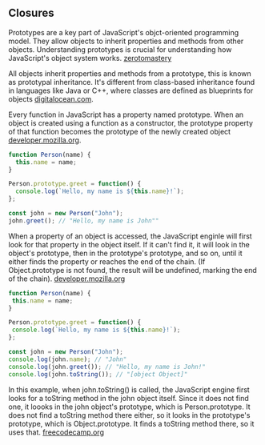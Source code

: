## Closures

Prototypes are a key part of JavaScript's objct-oriented programming model. They allow objects to inherit properties and methods from other objects. Understanding prototypes is crucial for understanding how JavaScript's object system works.
[zerotomastery](https://zerotomastery.io/courses/advanced-javascript-concepts/)

All objects inherit properties and methods from a prototype, this is known as prototypal inheritance. It's different from class-based inheritance found in languages like Java or C++, where classes are defined as blueprints for objects [digitalocean.com](https://www.digitalocean.com/community/tutorials/understanding-prototypes-and-inheritance-in-javascript).

Every function in JavaScript has a property named prototype. When an object is created using a function as a constructor, the prototype property of that function becomes the prototype of the newly created object [developer.mozilla.org](https://developer.mozilla.org/en-US/docs/Learn/JavaScript/Objects/Object_prototypes).

```javascript
function Person(name) {
  this.name = name;
}

Person.prototype.greet = function() {
  console.log(`Hello, my name is ${this.name}!`);
};

const john = new Person("John");
john.greet(); // "Hello, my name is John""
```

When a property of an object is accessed, the JavaScript enginle will first look for that property in the object itself. If it can't find it, it will look in the object's prototype, then in the prototype's prototype, and so on, until it either finds the property or reaches the end of the chain. (If Object.prototype is not found, the result will be undefined, marking the end of the chain). [developer.mozilla.org](https://developer.mozilla.org/en-US/docs/Learn/JavaScript/Objects/Object_prototypes)

```javascript
function Person(name) {
 this.name = name;
}

Person.prototype.greet = function() {
 console.log(`Hello, my name is ${this.name}!`);
};

const john = new Person("John");
console.log(john.name); // "John"
console.log(john.greet()); // "Hello, my name is John!"
console.log(john.toString()); // "[object Object]"
```

In this example, when john.toString() is called, the JavaScript engine first looks for a toString method in the john object itself. Since it does not find one, it loooks in the john object's prototype, which is Person.prototype. It does not find a toString method there either, so it looks in the prototype's prototype, which is Object.prototype. It finds a toString method there, so it uses that. [freecodecamp.org](https://www.freecodecamp.org/news/javascript-prototype-explained-with-examples/)
